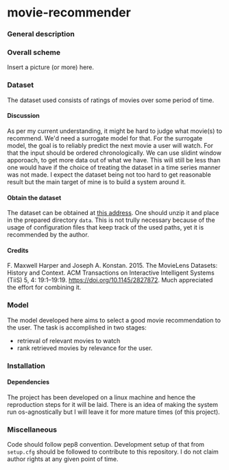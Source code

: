 # movie-recommender
### General description
### Overall scheme
Insert a picture (or more) here.
### Dataset
The dataset used consists of ratings of movies over some period of time.
#### Discussion
As per my current understanding, it might be hard to judge what movie(s) to recommend. We'd need a surrogate model for that. For the surrogate model, the goal is to reliably predict the next movie a user will watch. For that the input should be ordered chronologically. We can use slidint window apporoach, to get more data out of what we have. This will still be less than one would have if the choice of treating the dataset in a time series manner was not made. 
I expect the dataset being not too hard to get reasonable result but the main target of mine is to build a system around it.
#### Obtain the dataset
The dataset can be obtained at [this address](https://grouplens.org/datasets/movielens/). One should unzip it and place in the prepared directory `data`. This is not trully necessary because of the usage of configuration files that keep track of the used paths, yet it is recommended by the author.  
#### Credits
F. Maxwell Harper and Joseph A. Konstan. 2015. The MovieLens Datasets: History and Context. ACM Transactions on Interactive Intelligent Systems (TiiS) 5, 4: 19:1–19:19. <https://doi.org/10.1145/2827872>. 
Much appreciated the effort for combining it.

### Model
The model developed here aims to select a good movie recommendation to the user. The task is accomplished in two stages:
- retrieval of relevant movies to watch
- rank retrieved movies by relevance for the user.

### Installation

#### Dependencies
The project has been developed on a linux machine and hence the reproduction steps for it will be laid. There is an idea of making the system run os-agnostically but I will leave it for more mature times (of this project).

### Miscellaneous
Code should follow pep8 convention. Development setup of that from `setup.cfg` should be followed to contribute to this repository. I do not claim author rights at any given point of time. 
